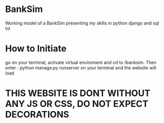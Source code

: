 # BankSim
Working model of a BankSim presenting my skills in python django and sql lol
# How to Initiate
go on your terminal, activate virtual enviroment and cd to /banksim. Then enter : python manage.py runserver on your terminal and the website will load
# THIS WEBSITE IS DONT WITHOUT ANY JS OR CSS, DO NOT EXPECT DECORATIONS
